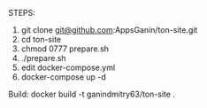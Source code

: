 STEPS:
1. git clone git@github.com:AppsGanin/ton-site.git
2. cd ton-site
3. chmod 0777 prepare.sh
4. ./prepare.sh
5. edit docker-compose.yml
6. docker-compose up -d


Build: docker build -t ganindmitry63/ton-site .


